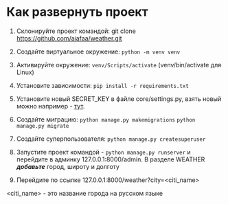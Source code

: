 # Как развернуть проект

1. Склонируйте проект командой: git clone https://github.com/aiafaa/weather.git

2. Создайте виртуальное окружение: `python -m venv venv`

3. Активируйте окружение: `venv/Scripts/activate` (venv/bin/activate для Linux)

4. Установите зависимости: `pip install -r requirements.txt`

5. Установите новый SECRET_KEY в файле core/settings.py, взять новый можно например - [тут](djecrety.ir).

6. Создайте миграцию: `python manage.py makemigrations` `python manage.py migrate`

7. Создайте суперпользователя: `python manage.py createsuperuser`

8. Запустите проект командой - `python manage.py runserver` и перейдите в админку 127.0.0.1:8000/admin. В разделе WEATHER ***добавьте*** город, широту и долготу

9. Перейдите по ссылке 127.0.0.1:8000/weather?city=<citi_name>

<citi_name> - это название города на русском языке
